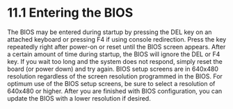 # 11.1 Entering the BIOS

The BIOS may be entered during startup by pressing the DEL key on an attached keyboard or pressing F4 if using console redirection. Press the key repeatedly right after power-on or reset until the BIOS screen appears. After a certain amount of time during startup, the BIOS will ignore the DEL or F4 key. If you wait too long and the system does not respond, simply reset the board (or power down) and try again. BIOS setup screens are in 640x480 resolution regardless of the screen resolution programmed in the BIOS. For optimum use of the BIOS setup screens, be sure to select a resolution of 640x480 or higher. After you are finished with BIOS configuration, you can update the BIOS with a lower resolution if desired.
